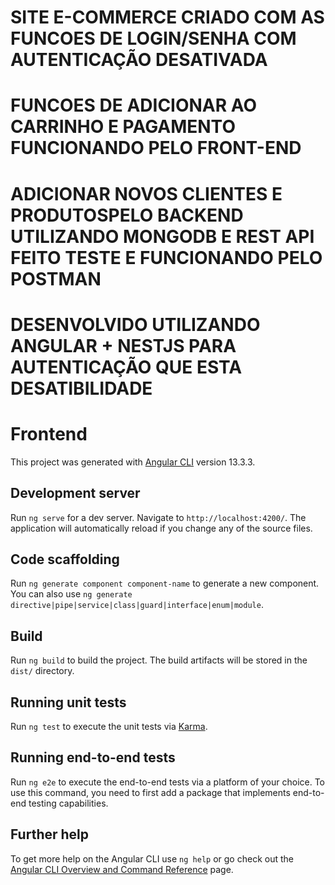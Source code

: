 # SITE E-COMMERCE CRIADO COM AS FUNCOES DE LOGIN/SENHA COM AUTENTICAÇÃO DESATIVADA

# FUNCOES DE ADICIONAR AO CARRINHO E PAGAMENTO FUNCIONANDO PELO FRONT-END

# ADICIONAR NOVOS CLIENTES E PRODUTOSPELO BACKEND UTILIZANDO MONGODB  E REST API FEITO TESTE E FUNCIONANDO PELO POSTMAN

# DESENVOLVIDO UTILIZANDO ANGULAR + NESTJS PARA AUTENTICAÇÃO QUE ESTA DESATIBILIDADE

# Frontend

This project was generated with [Angular CLI](https://github.com/angular/angular-cli) version 13.3.3.

## Development server

Run `ng serve` for a dev server. Navigate to `http://localhost:4200/`. The application will automatically reload if you change any of the source files.

## Code scaffolding

Run `ng generate component component-name` to generate a new component. You can also use `ng generate directive|pipe|service|class|guard|interface|enum|module`.

## Build

Run `ng build` to build the project. The build artifacts will be stored in the `dist/` directory.

## Running unit tests

Run `ng test` to execute the unit tests via [Karma](https://karma-runner.github.io).

## Running end-to-end tests

Run `ng e2e` to execute the end-to-end tests via a platform of your choice. To use this command, you need to first add a package that implements end-to-end testing capabilities.

## Further help

To get more help on the Angular CLI use `ng help` or go check out the [Angular CLI Overview and Command Reference](https://angular.io/cli) page.
